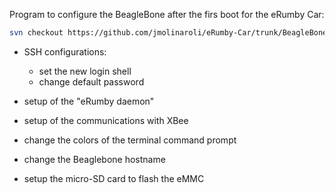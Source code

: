 Program to configure the BeagleBone after the firs boot for the eRumby Car:

```sh
svn checkout https://github.com/jmolinaroli/eRumby-Car/trunk/BeagleBone/eRumby_BeagleBone
```

* SSH configurations:
	- set the new login shell
	- change default password

* setup of the "eRumby daemon"

* setup of the communications with XBee

* change the colors of the terminal command prompt

* change the Beaglebone hostname

* setup the micro-SD card to flash the eMMC
